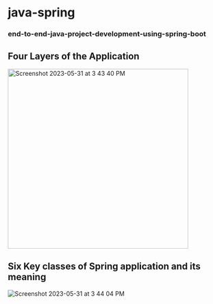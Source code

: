 # java-spring

### end-to-end-java-project-development-using-spring-boot

## Four Layers of the Application
<img width="421" alt="Screenshot 2023-05-31 at 3 43 40 PM" src="https://github.com/shivendr7/java-spring/assets/59742488/61652d7d-3e2e-47ac-98a7-6f5799bf42c4">


## Six Key classes of Spring application and its meaning
![Screenshot 2023-05-31 at 3 44 04 PM](https://github.com/shivendr7/java-spring/assets/59742488/1674687f-59f4-47ca-bdd4-26b9eef577fa)
